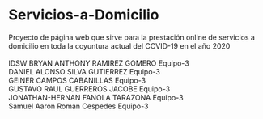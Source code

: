 # Servicios-a-Domicilio
Proyecto de página web que sirve para la prestación online de servicios a domicilio en toda la coyuntura actual del COVID-19 en el año 2020 <br> 
 <br> 
IDSW
BRYAN ANTHONY	RAMIREZ GOMERO	Equipo-3 <br> 
DANIEL ALONSO	SILVA GUTIERREZ	Equipo-3 <br> 
GEINER	CAMPOS CABANILLAS	Equipo-3 <br> 
GUSTAVO RAUL	GUERREROS JACOBE	Equipo-3 <br> 
JONATHAN-HERNAN	FANOLA TARAZONA	Equipo-3 <br> 
Samuel Aaron	Roman Cespedes	Equipo-3 <br> 
 
